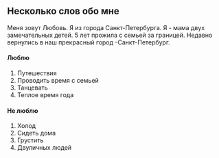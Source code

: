 ## Несколько слов обо мне

Меня зовут Любовь. Я из города Санкт-Петербурга. Я - мама двух замечательных детей. 5 лет прожила с семьей за границей. Недавно вернулись в наш прекрасный город -Санкт-Петербург.

#### Люблю

1. Путешествия
2. Проводить время с семьей
3. Танцевать
4. Теплое время года

#### Не люблю

1. Холод
2. Сидеть дома
3. Грустить
4. Двуличных людей
